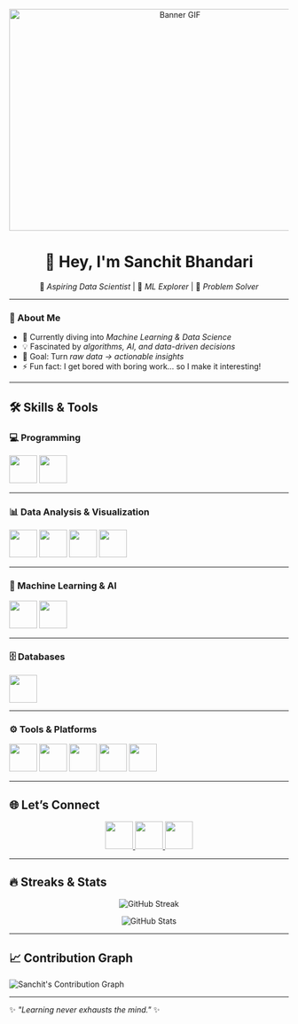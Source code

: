 <p align="center">
  <img src="Trending GIF dance ufc mma dodge ufc 207 ufc207 mock mocking cocky cant touch this cody garbrandt garbrandt cant touch me.gif" alt="Banner GIF" width="600px" height="400px" />
</p>

<div align="center">

# 👋 Hey, I'm Sanchit Bhandari  

🚀 *Aspiring Data Scientist* | 🤖 *ML Explorer* | 🧩 *Problem Solver*  

</div>

---

### 🌟 About Me  
- 🔭 Currently diving into *Machine Learning & Data Science*  
- 💡 Fascinated by *algorithms, AI, and data-driven decisions*  
- 🎯 Goal: Turn *raw data → actionable insights*  
- ⚡ Fun fact: I get bored with boring work… so I make it interesting!  

---

## 🛠️ Skills & Tools  

### 💻 Programming  
<p>
  <img src="https://cdn.jsdelivr.net/gh/devicons/devicon/icons/java/java-original.svg" width="50"/> 
  <img src="https://cdn.jsdelivr.net/gh/devicons/devicon/icons/python/python-original.svg" width="50"/> 
</p>

---

### 📊 Data Analysis & Visualization  
<p>
  <img src="https://cdn.jsdelivr.net/gh/devicons/devicon/icons/numpy/numpy-original.svg" width="50"/> 
  <img src="https://cdn.jsdelivr.net/gh/devicons/devicon/icons/pandas/pandas-original.svg" width="50"/> 
  <img src="https://matplotlib.org/_static/logo2_compressed.svg" width="50"/> 
  <img src="https://seaborn.pydata.org/_images/logo-mark-lightbg.svg" width="50"/> 
</p>

---

### 🤖 Machine Learning & AI  
<p>
  <img src="https://cdn.jsdelivr.net/gh/devicons/devicon/icons/tensorflow/tensorflow-original.svg" width="50"/> 
  <img src="https://scikit-learn.org/stable/_static/scikit-learn-logo-small.png" width="50"/> 
</p>

---

### 🗄️ Databases  
<p>
  <img src="https://cdn.jsdelivr.net/gh/devicons/devicon/icons/mysql/mysql-original.svg" width="50"/> 
</p>

---

### ⚙️ Tools & Platforms  
<p>
  <img src="https://cdn.jsdelivr.net/gh/devicons/devicon/icons/git/git-original.svg" width="50"/> 
  <img src="https://cdn.jsdelivr.net/gh/devicons/devicon/icons/github/github-original.svg" width="50"/> 
  <img src="https://cdn.jsdelivr.net/gh/devicons/devicon/icons/vscode/vscode-original.svg" width="50"/> 
  <img src="https://cdn.jsdelivr.net/gh/devicons/devicon/icons/jupyter/jupyter-original.svg" width="50"/> 
  <img src="https://colab.research.google.com/img/colab_favicon_256px.png" width="50"/> 
</p>

---

## 🌐 Let’s Connect  

<p align="center">
  <a href="https://www.linkedin.com/in/sanchit-bhandari">
    <img src="https://cdn.jsdelivr.net/gh/devicons/devicon/icons/linkedin/linkedin-original.svg" width="50"/>
  </a>
  <a href="mailto:sanchitbhandari1901@gmail.com">
    <img src="https://upload.wikimedia.org/wikipedia/commons/4/4e/Gmail_Icon.png" width="50"/>
  </a>
  <a href="https://leetcode.com/u/SanchitBhandari/">
    <img src="https://upload.wikimedia.org/commons/1/19/LeetCode_logo_black.png" width="50"/>
  </a>
</p>

---

## 🔥 Streaks & Stats  

<p align="center">
  <img src="https://streak-stats.demolab.com?user=SanchitBhandari&theme=radical&hide_border=true" alt="GitHub Streak"/>
</p>

<p align="center">
  <img src="https://github-readme-stats.vercel.app/api?username=SanchitBhandari&show_icons=true&theme=radical&hide_border=true" alt="GitHub Stats"/>
</p>


---

## 📈 Contribution Graph  
![Sanchit's Contribution Graph](https://github-readme-activity-graph.vercel.app/graph?username=SanchitBhandari&theme=radical)  

---


✨ *"Learning never exhausts the mind."* ✨  
